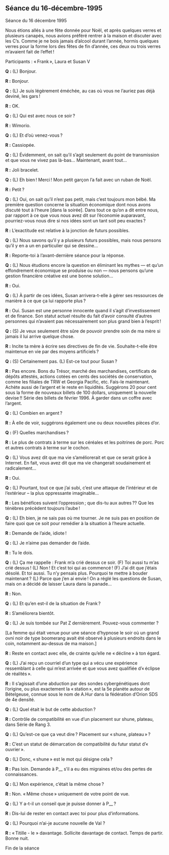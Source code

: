## Séance du 16-décembre-1995
Séance du 16 décembre 1995

Nous étions allés à une fête donnée pour Noël, et après quelques verres et plusieurs canapés, nous avions préféré rentrer à la maison et discuter avec les C’s. Comme je ne bois jamais d’alcool durant l’année, hormis quelques verres pour la forme lors des fêtes de fin d’année, ces deux ou trois verres m’avaient fait de l’effet !

Participants : « Frank », Laura et Susan V

**Q :** (L) Bonjour.

**R :** Bonjour.

**Q :** (L) Je suis légèrement éméchée, au cas où vous ne l’auriez pas déjà deviné, les gars !

**R :** OK.

**Q :** (L) Qui est avec nous ce soir ?

**R :** Wimorio.

**Q :** (L) Et d’où venez-vous ?

**R :** Cassiopée.

**Q :** (L) Évidemment, on sait qu’il s’agit seulement du point de transmission et que vous ne vivez pas là-bas… Maintenant, avant tout…

**R :** Joli bracelet.

**Q :** (L) Eh bien ! Merci ! Mon petit garçon l’a fait avec un ruban de Noël.

**R :** Petit ?

**Q :** (L) Oui, on sait qu’il n’est pas petit, mais c’est toujours mon bébé. Ma première question concerne la situation économique dont nous avons discuté tout à l’heure [dans la soirée]. Dans tout ce qu’on a dit entre nous, par rapport à ce que vous nous avez dit sur l’économie auparavant, pourriez-vous nous dire si nos idées sont un tant soit peu exactes ?

**R :** L’exactitude est relative à la jonction de futurs possibles.

**Q :** (L) Nous savons qu’il y a plusieurs futurs possibles, mais nous pensons qu’il y en a un en particulier qui se dessine…

**R :** Reporte-toi à l’avant-dernière séance pour la réponse.

**Q :** (L) Nous étudions encore la question en éliminant les mythes — et qu’un effondrement économique se produise ou non — nous pensons qu’une gestion financière créative est une bonne solution…

**R :** Oui.

**Q :** (L) À partir de ces idées, Susan arrivera-t-elle à gérer ses ressources de manière à ce que ça lui rapporte plus ?

**R :** Oui. Susan est une personne innocente quand il s’agit d’investissement et de finance. Son statut actuel résulte du fait d’avoir consulté d’autres personnes qui n’avaient pas nécessairement son plus grand bien à l’esprit !

**Q :** (S) Je veux seulement être sûre de pouvoir prendre soin de ma mère si jamais il lui arrive quelque chose.

**R :** Incite ta mère à écrire ses directives de fin de vie. Souhaite-t-elle être maintenue en vie par des moyens artificiels ?

**Q :** (S) Certainement pas. (L) Est-ce tout pour Susan ?

**R :** Pas encore. Bons du Trésor, marché des marchandises, certificats de dépôts attestés, actions cotées en cents des sociétés de conservation, comme les filiales de TRW et Georgia Pacific, etc. Fais-le maintenant. Achète aussi de l’argent  et le reste en liquidités. Suggérons 20 pour cent sous la forme de nouveaux billets de 100 dollars, uniquement la nouvelle devise !! Série des billets de février 1996. À garder dans un coffre avec l’argent.

**Q :** (L) Combien en argent ?

**R :** À elle de voir, suggérons également une ou deux nouvelles pièces d’or.

**Q :** (F) Quelles marchandises ?

**R :** Le plus de contrats à terme sur les céréales et les poitrines de porc. Porc et autres contrats à terme sur le cochon.

**Q :** (L) Vous avez dit que ma vie s’améliorerait et que ce serait grâce à Internet. En fait, vous avez dit que ma vie changerait soudainement et radicalement…

**R :** Oui.

**Q :** (L) Pourtant, tout ce que j’ai subi, c’est une attaque de l’intérieur et de l’extérieur – la plus oppressante imaginable…

**R :** Les bénéfices suivent l’oppression ; que dis-tu aux autres ?? Que les ténèbres précèdent toujours l’aube !

**Q :** (L) Eh bien, je ne sais pas où me tourner. Je ne suis pas en position de faire quoi que ce soit pour remédier à la situation à l’heure actuelle.

**R :** Demande de l’aide, idiote !

**Q :** (L) Je n’aime pas demander de l’aide.

**R :** Tu le dois.

**Q :** (L) Ça me rappelle : Frank m’a crié dessus ce soir. (F) Toi aussi tu m’as crié dessus ! (L) Non ! Et c’est toi qui as commencé ! (F) J’ai dit que j’étais désolé. Et toi aussi. Tu n’y pensais plus. Pourquoi te mettre à bouder maintenant ? (L) Parce que j’en ai envie ! On a réglé les questions de Susan, mais on a décidé de laisser Laura dans la panade…

**R :** Non.

**Q :** (L) Et qu’en est-il de la situation de Frank ?

**R :** S’améliorera bientôt.

**Q :** (L) Je suis tombée sur Pat Z dernièrement. Pouvez-vous commenter ?

[La femme qui était venue pour une séance d’hypnose le soir où un grand ovni noir de type boomerang avait été observé à plusieurs endroits dans le coin, notamment au-dessus de ma maison.]

**R :** Reste en contact avec elle, de crainte qu’elle ne « décline » à ton égard.

**Q :** (L) J’ai reçu un courriel d’un type qui a vécu une expérience ressemblant à celle qui m’est arrivée et que vous avez qualifiée d’« éclipse de réalités ».

**R :** Il s’agissait d’une abduction par des sondes cybergénétiques dont l’origine, ou plus exactement la « station », est la 5e planète autour de Bételgeuse, connue sous le nom de A.Hur dans la fédération d’Orion SDS de 4e densité.

**Q :** (L) Quel était le but de cette abduction ?

**R :** Contrôle de compatibilité en vue d’un placement sur shune, plateau, dans Série de Rang 3.

**Q :** (L) Qu’est-ce que ça veut dire ? Placement sur « shune, plateau » ?

**R :** C’est un statut de démarcation de compatibilité du futur statut d’« ouvrier ».

**Q :** (L) Donc, « shune » est le mot qui désigne cela ?

**R :** Pas loin. Demande à P__ s’il a eu des migraines et/ou des pertes de connaissances.

**Q :** (L) Mon expérience, c’était la même chose ?

**R :** Non. « Même chose » uniquement de votre point de vue.

**Q :** (L) Y a-t-il un conseil que je puisse donner à P__ ?

**R :** Dis-lui de rester en contact avec toi pour plus d’informations.

**Q :** (L) Pourquoi n’ai-je aucune nouvelle de Val ?

**R :** « Titille - le » davantage. Sollicite davantage de contact. Temps de partir. Bonne nuit.

Fin de la séance